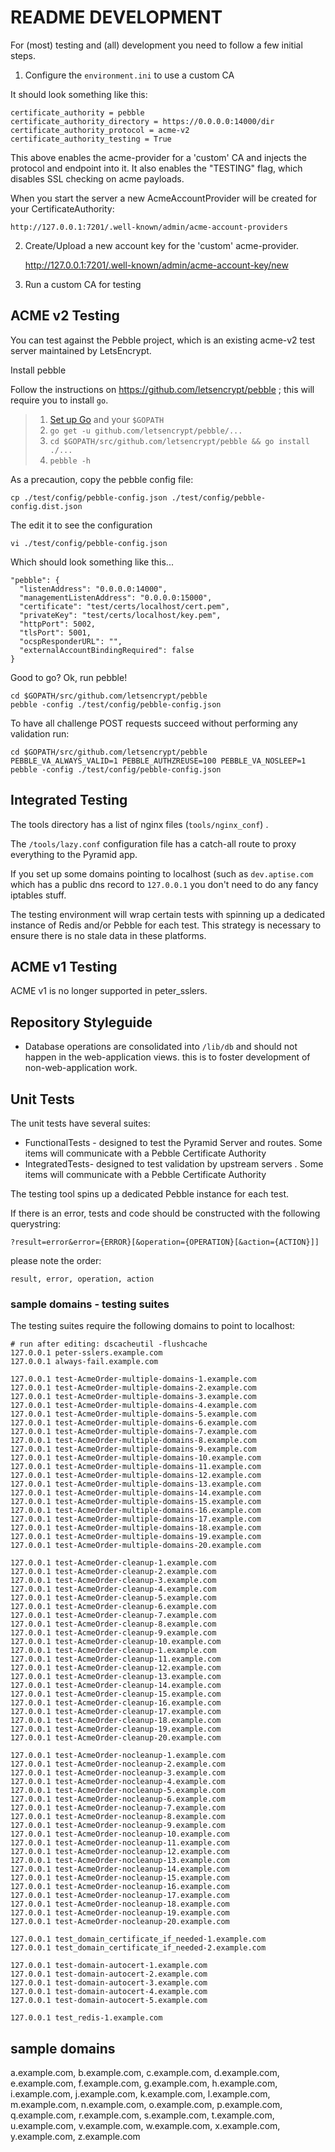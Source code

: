 README DEVELOPMENT
================================

For (most) testing and (all) development you need to follow a few initial steps.

1. Configure the `environment.ini` to use a custom CA

It should look something like this:

	certificate_authority = pebble
	certificate_authority_directory = https://0.0.0.0:14000/dir
	certificate_authority_protocol = acme-v2
	certificate_authority_testing = True

This above enables the acme-provider for a 'custom' CA and injects the protocol and endpoint into it.
It also enables the "TESTING" flag, which disables SSL checking on acme payloads.

When you start the server a new AcmeAccountProvider will be created for your CertificateAuthority:

	http://127.0.0.1:7201/.well-known/admin/acme-account-providers

2.  Create/Upload a new account key for the 'custom' acme-provider.

	http://127.0.0.1:7201/.well-known/admin/acme-account-key/new


3. Run a custom CA for testing

## ACME v2 Testing

You can test against the Pebble project, which is an existing acme-v2 test server maintained by LetsEncrypt.

Install pebble

Follow the instructions on https://github.com/letsencrypt/pebble ; this will require you to install `go`.

> 1. [Set up Go](https://golang.org/doc/install) and your `$GOPATH`
> 2. `go get -u github.com/letsencrypt/pebble/...`
> 3. `cd $GOPATH/src/github.com/letsencrypt/pebble && go install ./...`
> 4. `pebble -h`

As a precaution, copy the pebble config file:

    cp ./test/config/pebble-config.json ./test/config/pebble-config.dist.json

The edit it to see the configuration

	vi ./test/config/pebble-config.json

Which should look something like this...

	"pebble": {
	  "listenAddress": "0.0.0.0:14000",
	  "managementListenAddress": "0.0.0.0:15000",
	  "certificate": "test/certs/localhost/cert.pem",
	  "privateKey": "test/certs/localhost/key.pem",
	  "httpPort": 5002,
	  "tlsPort": 5001,
	  "ocspResponderURL": "",
	  "externalAccountBindingRequired": false
	}


Good to go?  Ok, run pebble!

	cd $GOPATH/src/github.com/letsencrypt/pebble
    pebble -config ./test/config/pebble-config.json

To have all challenge POST requests succeed without performing any validation run:

	cd $GOPATH/src/github.com/letsencrypt/pebble
	PEBBLE_VA_ALWAYS_VALID=1 PEBBLE_AUTHZREUSE=100 PEBBLE_VA_NOSLEEP=1 pebble -config ./test/config/pebble-config.json

## Integrated Testing

The tools directory has a list of nginx files (`tools/nginx_conf`) .

The `/tools/lazy.conf` configuration file has a catch-all route to proxy everything to the Pyramid app. 

If you set up some domains pointing to localhost (such as `dev.aptise.com` which has a public dns record to `127.0.0.1` you don't need to do any fancy iptables stuff.

The testing environment will wrap certain tests with spinning up a dedicated instance of Redis and/or Pebble for each test. This strategy is necessary to ensure there is no stale data in these platforms.


## ACME v1 Testing

ACME v1 is no longer supported in peter_sslers.


## Repository Styleguide

* Database operations are consolidated into `/lib/db` and should not happen in the web-application views. this is to foster development of non-web-application work.


## Unit Tests

The unit tests have several suites:

* FunctionalTests - designed to test the Pyramid Server and routes. Some items will communicate with a Pebble Certificate Authority
* IntegratedTests- designed to test validation by upstream servers . Some items will communicate with a Pebble Certificate Authority

The testing tool spins up a dedicated Pebble instance for each test.

If there is an error, tests and code should be constructed with the following querystring:

	?result=error&error={ERROR}[&operation={OPERATION}[&action={ACTION}]]

please note the order:

	result, error, operation, action

### sample domains - testing suites

The testing suites require the following domains to point to localhost:

	# run after editing: dscacheutil -flushcache
	127.0.0.1 peter-sslers.example.com
	127.0.0.1 always-fail.example.com

	127.0.0.1 test-AcmeOrder-multiple-domains-1.example.com
	127.0.0.1 test-AcmeOrder-multiple-domains-2.example.com
	127.0.0.1 test-AcmeOrder-multiple-domains-3.example.com
	127.0.0.1 test-AcmeOrder-multiple-domains-4.example.com
	127.0.0.1 test-AcmeOrder-multiple-domains-5.example.com
	127.0.0.1 test-AcmeOrder-multiple-domains-6.example.com
	127.0.0.1 test-AcmeOrder-multiple-domains-7.example.com
	127.0.0.1 test-AcmeOrder-multiple-domains-8.example.com
	127.0.0.1 test-AcmeOrder-multiple-domains-9.example.com
	127.0.0.1 test-AcmeOrder-multiple-domains-10.example.com
	127.0.0.1 test-AcmeOrder-multiple-domains-11.example.com
	127.0.0.1 test-AcmeOrder-multiple-domains-12.example.com
	127.0.0.1 test-AcmeOrder-multiple-domains-13.example.com
	127.0.0.1 test-AcmeOrder-multiple-domains-14.example.com
	127.0.0.1 test-AcmeOrder-multiple-domains-15.example.com
	127.0.0.1 test-AcmeOrder-multiple-domains-16.example.com
	127.0.0.1 test-AcmeOrder-multiple-domains-17.example.com
	127.0.0.1 test-AcmeOrder-multiple-domains-18.example.com
	127.0.0.1 test-AcmeOrder-multiple-domains-19.example.com
	127.0.0.1 test-AcmeOrder-multiple-domains-20.example.com

	127.0.0.1 test-AcmeOrder-cleanup-1.example.com
	127.0.0.1 test-AcmeOrder-cleanup-2.example.com
	127.0.0.1 test-AcmeOrder-cleanup-3.example.com
	127.0.0.1 test-AcmeOrder-cleanup-4.example.com
	127.0.0.1 test-AcmeOrder-cleanup-5.example.com
	127.0.0.1 test-AcmeOrder-cleanup-6.example.com
	127.0.0.1 test-AcmeOrder-cleanup-7.example.com
	127.0.0.1 test-AcmeOrder-cleanup-8.example.com
	127.0.0.1 test-AcmeOrder-cleanup-9.example.com
	127.0.0.1 test-AcmeOrder-cleanup-10.example.com
	127.0.0.1 test-AcmeOrder-cleanup-1.example.com
	127.0.0.1 test-AcmeOrder-cleanup-11.example.com
	127.0.0.1 test-AcmeOrder-cleanup-12.example.com
	127.0.0.1 test-AcmeOrder-cleanup-13.example.com
	127.0.0.1 test-AcmeOrder-cleanup-14.example.com
	127.0.0.1 test-AcmeOrder-cleanup-15.example.com
	127.0.0.1 test-AcmeOrder-cleanup-16.example.com
	127.0.0.1 test-AcmeOrder-cleanup-17.example.com
	127.0.0.1 test-AcmeOrder-cleanup-18.example.com
	127.0.0.1 test-AcmeOrder-cleanup-19.example.com
	127.0.0.1 test-AcmeOrder-cleanup-20.example.com

	127.0.0.1 test-AcmeOrder-nocleanup-1.example.com
	127.0.0.1 test-AcmeOrder-nocleanup-2.example.com
	127.0.0.1 test-AcmeOrder-nocleanup-3.example.com
	127.0.0.1 test-AcmeOrder-nocleanup-4.example.com
	127.0.0.1 test-AcmeOrder-nocleanup-5.example.com
	127.0.0.1 test-AcmeOrder-nocleanup-6.example.com
	127.0.0.1 test-AcmeOrder-nocleanup-7.example.com
	127.0.0.1 test-AcmeOrder-nocleanup-8.example.com
	127.0.0.1 test-AcmeOrder-nocleanup-9.example.com
	127.0.0.1 test-AcmeOrder-nocleanup-10.example.com
	127.0.0.1 test-AcmeOrder-nocleanup-11.example.com
	127.0.0.1 test-AcmeOrder-nocleanup-12.example.com
	127.0.0.1 test-AcmeOrder-nocleanup-13.example.com
	127.0.0.1 test-AcmeOrder-nocleanup-14.example.com
	127.0.0.1 test-AcmeOrder-nocleanup-15.example.com
	127.0.0.1 test-AcmeOrder-nocleanup-16.example.com
	127.0.0.1 test-AcmeOrder-nocleanup-17.example.com
	127.0.0.1 test-AcmeOrder-nocleanup-18.example.com
	127.0.0.1 test-AcmeOrder-nocleanup-19.example.com
	127.0.0.1 test-AcmeOrder-nocleanup-20.example.com

	127.0.0.1 test_domain_certificate_if_needed-1.example.com
	127.0.0.1 test_domain_certificate_if_needed-2.example.com

	127.0.0.1 test-domain-autocert-1.example.com
	127.0.0.1 test-domain-autocert-2.example.com
	127.0.0.1 test-domain-autocert-3.example.com
	127.0.0.1 test-domain-autocert-4.example.com
	127.0.0.1 test-domain-autocert-5.example.com

	127.0.0.1 test_redis-1.example.com


## sample domains

a.example.com, b.example.com, c.example.com, d.example.com, e.example.com, f.example.com, g.example.com, h.example.com, i.example.com, j.example.com, k.example.com, l.example.com, m.example.com, n.example.com, o.example.com, p.example.com, q.example.com, r.example.com, s.example.com, t.example.com, u.example.com, v.example.com, w.example.com, x.example.com, y.example.com, z.example.com



